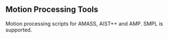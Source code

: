 ## Motion Processing Tools

Motion processing scripts for AMASS, AIST++ and AMP. SMPL is supported.
